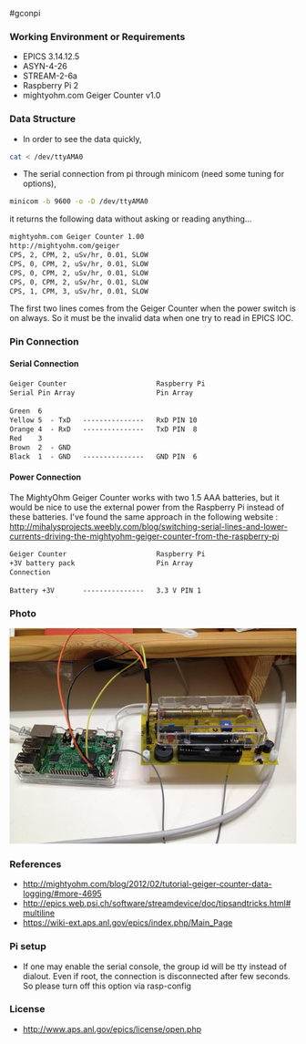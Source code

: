 #gconpi

### Working Environment or Requirements

* EPICS 3.14.12.5
* ASYN-4-26
* STREAM-2-6a
* Raspberry Pi 2
* mightyohm.com Geiger Counter v1.0



### Data Structure 

* In order to see the data quickly, 

```bash 
cat < /dev/ttyAMA0
```


* The serial connection from pi through minicom (need some tuning for options), 

```bash
minicom -b 9600 -o -D /dev/ttyAMA0
```
it returns the following data without asking or reading anything...
```
mightyohm.com Geiger Counter 1.00
http://mightyohm.com/geiger
CPS, 2, CPM, 2, uSv/hr, 0.01, SLOW
CPS, 0, CPM, 2, uSv/hr, 0.01, SLOW
CPS, 0, CPM, 2, uSv/hr, 0.01, SLOW
CPS, 0, CPM, 2, uSv/hr, 0.01, SLOW
CPS, 1, CPM, 3, uSv/hr, 0.01, SLOW
```
The first two lines comes from the Geiger Counter when the power switch is on always. So it must be the invalid data when one try to read in EPICS IOC.

### Pin Connection

#### Serial Connection
```
Geiger Counter                      Raspberry Pi
Serial Pin Array                    Pin Array 

Green  6  
Yellow 5  - TxD   ---------------   RxD PIN 10 
Orange 4  - RxD   ---------------   TxD PIN  8
Red    3
Brown  2  - GND
Black  1  - GND   ---------------   GND PIN  6
```
#### Power Connection

The MightyOhm Geiger Counter works with two 1.5 AAA batteries, but it would be nice to use the external power from the Raspberry Pi instead of these batteries. I've found the same approach in the following website : 
http://mihalysprojects.weebly.com/blog/switching-serial-lines-and-lower-currents-driving-the-mightyohm-geiger-counter-from-the-raspberry-pi


```
Geiger Counter                      Raspberry Pi
+3V battery pack                    Pin Array
Connection 

Battery +3V       ---------------   3.3 V PIN 1
```

### Photo
![Connection Example](pi_and_gc.png)

### References
* http://mightyohm.com/blog/2012/02/tutorial-geiger-counter-data-logging/#more-4695
* http://epics.web.psi.ch/software/streamdevice/doc/tipsandtricks.html#multiline
* https://wiki-ext.aps.anl.gov/epics/index.php/Main_Page


### Pi setup 
* If one may enable the serial console, the group id will be tty instead of dialout. Even if root, the connection is disconnected after few seconds. So please turn off this option via rasp-config


### License
* http://www.aps.anl.gov/epics/license/open.php
